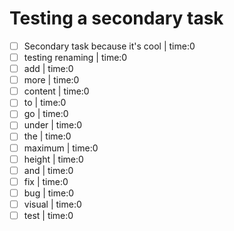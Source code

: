 # Testing a secondary task
<!-- type:task -->

- [ ] Secondary task because it's cool | time:0
- [ ] testing renaming | time:0
- [ ] add | time:0
- [ ] more | time:0
- [ ] content | time:0
- [ ] to | time:0
- [ ] go | time:0
- [ ] under | time:0
- [ ] the | time:0
- [ ] maximum | time:0
- [ ] height | time:0
- [ ] and | time:0
- [ ] fix | time:0
- [ ] bug | time:0
- [ ] visual | time:0
- [ ] test | time:0